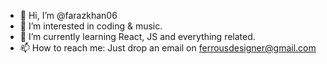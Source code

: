 - 👋 Hi, I’m @farazkhan06
- 👀 I’m interested in coding & music.
- 🌱 I’m currently learning React, JS and everything related.
- 📫 How to reach me:  Just drop an email on ferrousdesigner@gmail.com

<!---
farazkhan06/farazkhan06 is a ✨ special ✨ repository because its `README.md` (this file) appears on your GitHub profile.
You can click the Preview link to take a look at your changes.
--->
